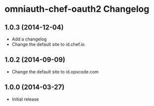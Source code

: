 # omniauth-chef-oauth2 Changelog

## 1.0.3 (2014-12-04)

* Add a changelog
* Change the default site to id.chef.io

## 1.0.2 (2014-09-09)

* Change the default site to id.opscode.com

## 1.0.0 (2014-03-27)

* Initial release

